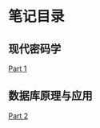 # 笔记目录

## 现代密码学

[Part 1](./Modern_Cryptography/笔记.md)

## 数据库原理与应用

[Part 2](./Principles_and_Applications_of_Database/笔记.md)

